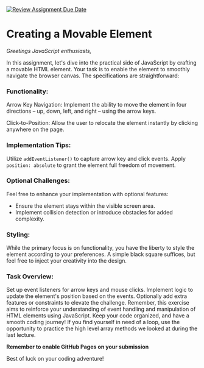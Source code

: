 [![Review Assignment Due Date](https://classroom.github.com/assets/deadline-readme-button-24ddc0f5d75046c5622901739e7c5dd533143b0c8e959d652212380cedb1ea36.svg)](https://classroom.github.com/a/sEVQy64b)
# Creating a Movable Element

_Greetings JavaScript enthusiasts,_

In this assignment, let's dive into the practical side of JavaScript by crafting a movable HTML element. Your task is to enable the element to smoothly navigate the browser canvas. The specifications are straightforward:

### Functionality:

Arrow Key Navigation: Implement the ability to move the element in four directions – up, down, left, and right – using the arrow keys.

Click-to-Position: Allow the user to relocate the element instantly by clicking anywhere on the page.

### Implementation Tips:

Utilize `addEventListener()` to capture arrow key and click events.
Apply `position: absolute` to grant the element full freedom of movement.

### Optional Challenges:

Feel free to enhance your implementation with optional features:

- Ensure the element stays within the visible screen area.
- Implement collision detection or introduce obstacles for added complexity.

### Styling:

While the primary focus is on functionality, you have the liberty to style the element according to your preferences. A simple black square suffices, but feel free to inject your creativity into the design.

### Task Overview:

Set up event listeners for arrow keys and mouse clicks.
Implement logic to update the element's position based on the events.
Optionally add extra features or constraints to elevate the challenge.
Remember, this exercise aims to reinforce your understanding of event handling and manipulation of HTML elements using JavaScript. Keep your code organized, and have a smooth coding journey! If you find yourself in need of a loop, use the opportunity to practice the high level array methods we looked at during the last lecture.

**Remember to enable GitHub Pages on your submission**

Best of luck on your coding adventure!
